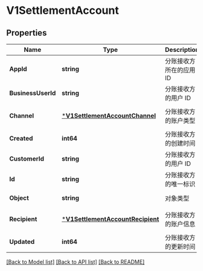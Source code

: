 # V1SettlementAccount

## Properties
Name | Type | Description | Notes
------------ | ------------- | ------------- | -------------
**AppId** | **string** | 分账接收方所在的应用 ID | [default to null]
**BusinessUserId** | **string** | 分账接收方的用户 ID | [default to null]
**Channel** | [***V1SettlementAccountChannel**](v1SettlementAccountChannel.md) | 分账接收方的账户类型 | [optional] [default to null]
**Created** | **int64** | 分账接收方的创建时间 | [default to 0]
**CustomerId** | **string** | 分账接收方的用户 ID | [default to null]
**Id** | **string** | 分账接收方的唯一标识 | [default to null]
**Object** | **string** | 对象类型 | [default to null]
**Recipient** | [***V1SettlementAccountRecipient**](v1SettlementAccountRecipient.md) | 分账接收方的账户信息 | [optional] [default to null]
**Updated** | **int64** | 分账接收方的更新时间 | [default to 0]

[[Back to Model list]](../README.md#documentation-for-models) [[Back to API list]](../README.md#documentation-for-api-endpoints) [[Back to README]](../README.md)


